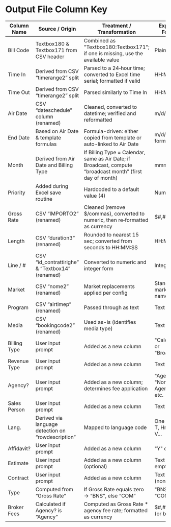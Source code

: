 # Output File Column Key

| Column Name   | Source / Origin                                           | Treatment / Transformation                                                                              | Expected Format            |
|---------------|-----------------------------------------------------------|---------------------------------------------------------------------------------------------------------|----------------------------|
| Bill Code     | Textbox180 & Textbox171 from CSV header                   | Combined as "Textbox180:Textbox171"; if one is missing, use the available value                         | Plain text                 |
| Time In       | Derived from CSV “timerange2” split                       | Parsed to a 24‑hour time; converted to Excel time serial; formatted if valid                             | HH:MM:SS                   |
| Time Out      | Derived from CSV “timerange2” split                       | Parsed similarly to Time In                                                                               | HH:MM:SS                   |
| Air Date      | CSV “dateschedule” column (renamed)                       | Cleaned, converted to datetime; verified and reformatted                                               | m/d/yy                     |
| End Date      | Based on Air Date & template formulas                     | Formula-driven: either copied from template or auto-linked to Air Date                                  | m/d/yy (via formula)       |
| Month         | Derived from Air Date and Billing Type                    | If Billing Type = Calendar, same as Air Date; if Broadcast, compute “broadcast month” (first day of month) | mmm-yy                     |
| Priority      | Added during Excel save routine                           | Hardcoded to a default value (4)                                                                         | Numeric (4)                |
| Gross Rate    | CSV “IMPORTO2” (renamed)                                  | Cleaned (remove $/commas), converted to numeric, then re‑formatted as currency                          | $#,##0.00                  |
| Length        | CSV “duration3” (renamed)                                 | Rounded to nearest 15 sec; converted from seconds to HH:MM:SS                                            | HH:MM:SS                   |
| Line / #      | CSV “id_contrattirighe” & “Textbox14” (renamed)           | Converted to numeric and integer form                                                                    | Integer                    |
| Market        | CSV “nome2” (renamed)                                     | Market replacements applied per config                                                                 | Standardized market names  |
| Program       | CSV “airtimep” (renamed)                                  | Passed through as text                                                                                   | Text                       |
| Media         | CSV “bookingcode2” (renamed)                              | Used as-is (identifies media type)                                                                       | Text                       |
| Billing Type  | User input prompt                                         | Added as a new column                                                                                     | "Calendar" or "Broadcast"  |
| Revenue Type  | User input prompt                                         | Added as a new column                                                                                     | Text                     |
| Agency?       | User input prompt                                         | Added as a new column; determines fee application                                                       | "Agency", "Non-Agency", etc.|
| Sales Person  | User input prompt                                         | Added as a new column                                                                                     | Text                       |
| Lang.         | Derived via language detection on “rowdescription”        | Mapped to language code                                                                                   | One of: E, M, T, Hm, SA, V…  |
| Affidavit?    | User input prompt                                         | Added as a new column                                                                                     | "Y" or "N"                 |
| Estimate      | User input prompt                                         | Added as a new column (optional)                                                                          | Text or empty             |
| Contract      | User input prompt                                         | Added as a new column                                                                                     | Text (non‑empty)           |
| Type          | Computed from “Gross Rate”                                | If Gross Rate equals zero → “BNS”, else “COM”                                                             | "BNS" or "COM"             |
| Broker Fees   | Calculated if Agency? is “Agency”                         | Computed as Gross Rate * agency fee rate; formatted as currency                                           | $#,##0.00 (or blank)       |
